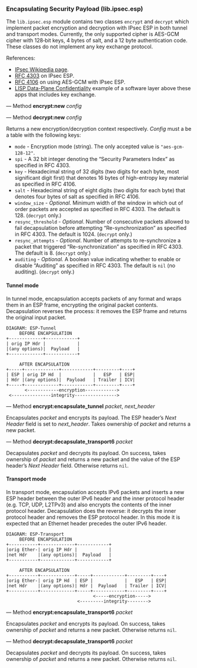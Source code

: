 ### Encapsulating Security Payload (lib.ipsec.esp)

The `lib.ipsec.esp` module contains two classes `encrypt` and `decrypt` which
implement packet encryption and decryption with IPsec ESP in both tunnel and
transport modes. Currently, the only supported cipher is AES-GCM cipher with
128‑bit keys, 4 bytes of salt, and a 12 byte authentication code. These classes
do not implement any key exchange protocol.

References:

- [IPsec Wikipedia page](https://en.wikipedia.org/wiki/IPsec).
- [RFC 4303](https://tools.ietf.org/html/rfc4303) on IPsec ESP.
- [RFC 4106](https://tools.ietf.org/html/rfc4106) on using AES-GCM with IPsec ESP.
- [LISP Data-Plane Confidentiality](https://tools.ietf.org/html/draft-ietf-lisp-crypto-02) example of a software layer above these apps that includes key exchange.

— Method **encrypt:new** *config*

— Method **decrypt:new** *config*

Returns a new encryption/decryption context respectively. *Config* must a
be a table with the following keys:

* `mode` - Encryption mode (string). The only accepted value is
  `"aes-gcm-128-12"`.
* `spi` - A 32 bit integer denoting the “Security Parameters Index” as
  specified in RFC 4303.
* `key` - Hexadecimal string of 32 digits (two digits for each byte, most
  significant digit first) that denotes 16 bytes of high-entropy key material
  as specified in RFC 4106.
* `salt` - Hexadecimal string of eight digits (two digits for each byte) that
  denotes four bytes of salt as specified in RFC 4106.
* `window_size` - *Optional*. Minimum width of the window in which out of order
  packets are accepted as specified in RFC 4303. The default is 128.
  (`decrypt` only.)
* `resync_threshold` - *Optional*. Number of consecutive packets allowed to
  fail decapsulation before attempting “Re-synchronization” as specified in
  RFC 4303. The default is 1024. (`decrypt` only.)
* `resync_attempts` - *Optional*. Number of attempts to re-synchronize
  a packet that triggered “Re-synchronization” as specified in RFC 4303. The
  default is 8. (`decrypt` only.)
* `auditing` - *Optional.* A boolean value indicating whether to enable or
  disable “Auditing” as specified in RFC 4303. The default is `nil` (no
  auditing). (`decrypt` only.)

#### Tunnel mode

In tunnel mode, encapsulation accepts packets of any format and wraps them in
an ESP frame, encrypting the original packet contents. Decapsulation reverses
the process: it removes the ESP frame and returns the original input packet.

    DIAGRAM: ESP-Tunnel
         BEFORE ENCAPSULATION
    +-------------+------------+
    | orig IP Hdr |            |
    |(any options)|  Payload   |
    +-------------+------------+
    
         AFTER ENCAPSULATION
    +-----+-------------+------------+---------+----+
    | ESP | orig IP Hd  |            |   ESP   | ESP|
    | Hdr |(any options)|  Payload   | Trailer | ICV|
    +-----+-------------+------------+---------+----+
           <------------encryption------------>
     <---------------integrity---------------->


— Method **encrypt:encapsulate_tunnel** *packet*, *next_header*

Encapsulates *packet* and encrypts its payload. The ESP header’s *Next Header*
field is set to *next_header*. Takes ownership of *packet* and returns a new
packet.

— Method **decrypt:decapsulate_transport6** *packet*

Decapsulates *packet* and decrypts its payload. On success, takes ownership of
*packet* and returns a new packet and the value of the ESP header’s
*Next Header* field. Otherwise returns `nil`.


#### Transport mode

In transport mode, encapsulation accepts IPv6 packets and inserts a new
ESP header between the outer IPv6 header and the inner protocol header (e.g.
TCP, UDP, L2TPv3) and also encrypts the contents of the inner protocol header.
Decapsulation does the reverse: it decrypts the inner protocol header and
removes the ESP protocol header. In this mode it is expected that an Ethernet
header precedes the outer IPv6 header.

    DIAGRAM: ESP-Transport
         BEFORE ENCAPSULATION
    +-----------+-------------+------------+
    |orig Ether‑| orig IP Hdr |            |
    |net Hdr    |(any options)|  Payload   |
    +-----------+-------------+------------+
    
         AFTER ENCAPSULATION
    +-----------+-------------+-----+------------+---------+----+
    |orig Ether‑| orig IP Hd  | ESP |            |   ESP   | ESP|
    |net Hdr    |(any options)| Hdr |  Payload   | Trailer | ICV|
    +-----------+-------------+-----+------------+---------+----+
                                     <-----encryption----->
                               <---------integrity-------->


— Method **encrypt:encapsulate_transport6** *packet*

Encapsulates *packet* and encrypts its payload. On success, takes ownership of
*packet* and returns a new packet. Otherwise returns `nil`.

— Method **decrypt:decapsulate_transport6** *packet*

Decapsulates *packet* and decrypts its payload. On success, takes ownership of
*packet* and returns a new packet. Otherwise returns `nil`.
